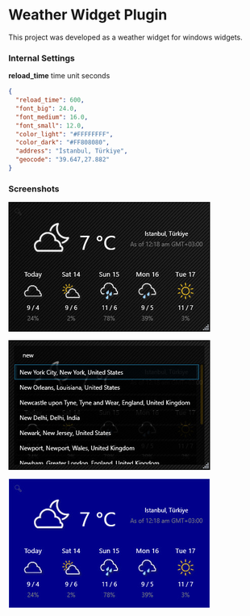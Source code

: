 # Weather Widget Plugin

This project was developed as a weather widget for windows widgets.

### Internal Settings

**reload_time** time unit seconds

```json
{
  "reload_time": 600,
  "font_big": 24.0,
  "font_medium": 16.0,
  "font_small": 12.0,
  "color_light": "#FFFFFFFF",
  "color_dark": "#FF808080",
  "address": "İstanbul, Türkiye",
  "geocode": "39.647,27.882"
}
```

### Screenshots

![weather](https://raw.githubusercontent.com/emretulek/Weather/refs/heads/master/sc_weather/weather_1.jpg)


![weather search](https://raw.githubusercontent.com/emretulek/Weather/refs/heads/master/sc_weather/weather_2.jpg)


![weather skin](https://raw.githubusercontent.com/emretulek/Weather/refs/heads/master/sc_weather/weather_3.jpg)
